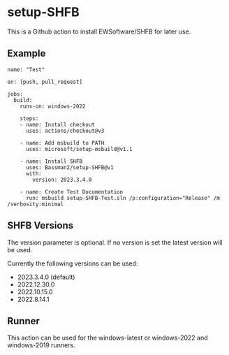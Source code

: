 # setup-SHFB

This is a Github action to install EWSoftware/SHFB for later use.

## Example

    name: "Test"

    on: [push, pull_request]

    jobs:
      build:
        runs-on: windows-2022
    
        steps:
        - name: Install checkout
          uses: actions/checkout@v3
      
        - name: Add msbuild to PATH
          uses: microsoft/setup-msbuild@v1.1
      
        - name: Install SHFB
          uses: Bassman2/setup-SHFB@v1
          with:
            version: 2023.3.4.0
        
        - name: Create Test Documentation
          run: msbuild setup-SHFB-Test.sln /p:configuration="Release" /m /verbosity:minimal

## SHFB Versions

The version parameter is optional. If no version is set the latest version will be used.

Currently the following versions can be used:

* 2023.3.4.0  (default)
* 2022.12.30.0
* 2022.10.15.0
* 2022.8.14.1

## Runner

This action can be used for the windows-latest or windows-2022 and windows-2019 runners.